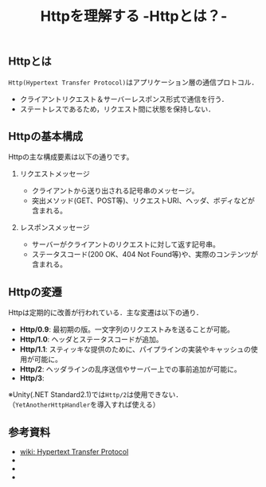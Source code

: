 ﻿---
title: Httpを理解する -Httpとは？-
Category: Web
tags:
  - Web
  - Http
id: 94a2dfac-8ffe-40af-973e-9158b1ee13c1
---

## Httpとは

`Http(Hypertext Transfer Protocol)`はアプリケーション層の通信プロトコル．


- クライアントリクエスト＆サーバーレスポンス形式で通信を行う．
- ステートレスであるため，リクエスト間に状態を保持しない．

## Httpの基本構成

Httpの主な構成要素は以下の通りです。

1. リクエストメッセージ
   - クライアントから送り出される記号串のメッセージ。
   - 突出メソッド(GET、POST等)、リクエストURI、ヘッダ、ボディなどが含まれる。

2. レスポンスメッセージ
   - サーバーがクライアントのリクエストに対して返す記号串。
   - ステータスコード(200 OK、404 Not Found等)や、実際のコンテンツが含まれる。

##

## Httpの変遷

Httpは定期的に改善が行われている．主な変遷は以下の通り．

- **Http/0.9**: 最初期の版。一文字列のリクエストみを送ることが可能。
- **Http/1.0**: ヘッダとステータスコードが追加。
- **Http/1.1**: スティッキな提供のために、パイプラインの実装やキャッシュの使用が可能に。
- **Http/2**: ヘッダラインの乱序送信やサーバー上での事前追加が可能に。
- **Http/3**: 

※Unity(.NET Standard2.1)では`Http/2`は使用できない．（`YetAnotherHttpHandler`を導入すれば使える）


## 参考資料
- [wiki: Hypertext Transfer Protocol](https://ja.wikipedia.org/wiki/Hypertext_Transfer_Protocol)
- []()
- []()
- []()
